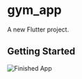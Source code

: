 # gym_app

A new Flutter project.

## Getting Started

![Finished App](https://github.com/HGSChandeepa/Workout-Planner--06---DP-Education/blob/main/assets/app_images/app6.png)
 
 
